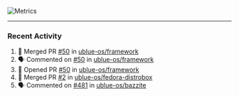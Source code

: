 ![Metrics](https://metrics.lecoq.io/KyleGospo?template=classic&base=header%2C%20activity%2C%20community%2C%20repositories%2C%20metadata&base.indepth=false&base.hireable=false&base.skip=false&config.timezone=America%2FLos_Angeles)

---
### Recent Activity
<!--START_SECTION:activity-->
1. 🎉 Merged PR [#50](https://github.com/ublue-os/framework/pull/50) in [ublue-os/framework](https://github.com/ublue-os/framework)
2. 🗣 Commented on [#50](https://github.com/ublue-os/framework/pull/50#issuecomment-1784448854) in [ublue-os/framework](https://github.com/ublue-os/framework)
3. 💪 Opened PR [#50](https://github.com/ublue-os/framework/pull/50) in [ublue-os/framework](https://github.com/ublue-os/framework)
4. 🎉 Merged PR [#2](https://github.com/ublue-os/fedora-distrobox/pull/2) in [ublue-os/fedora-distrobox](https://github.com/ublue-os/fedora-distrobox)
5. 🗣 Commented on [#481](https://github.com/ublue-os/bazzite/issues/481#issuecomment-1784210256) in [ublue-os/bazzite](https://github.com/ublue-os/bazzite)
<!--END_SECTION:activity-->
